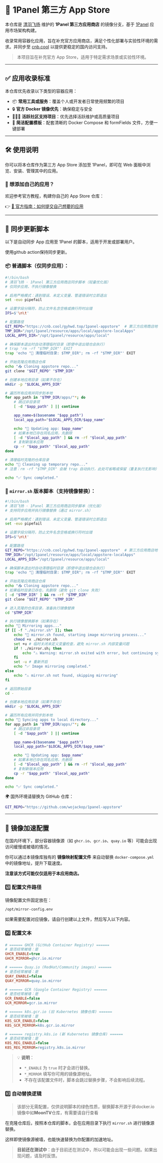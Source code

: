 # 🌈 1Panel 第三方 App Store

本仓库是 [清羽飞扬](https://github.com/Liiiu/appstore) 维护的 **1Panel 第三方应用商店** 的镜像分支，基于 [1Panel](https://github.com/1Panel-dev/1Panel) 应用市场架构构建。

收录常用容器化应用，旨在补充官方应用商店，满足个性化部署与实验性环境的需求。并同步至 [cnb.cool](https://cnb.cool/gyhwd.top/1panel-appstore) 以提供更稳定的国内访问支持。

> 本项目旨在补充官方 App Store，适用于特定需求场景或实验性环境。

---

## ✅ 应用收录标准

本仓库优先收录以下类型的容器应用：

- 📦 **常用工具或服务**：覆盖个人或开发者日常使用频繁的项目
- 🔒 **官方 Docker 镜像优先**：确保稳定与安全
- 🧑‍🤝‍🧑 **活跃社区支持项目**：优先选择活跃维护或高质量项目
- 🧾 **简洁配置模板**：配套清晰的 Docker Compose 和 formFields 文件，方便一键部署

---

## 🛠 使用说明

你可以将本仓库作为第三方 App Store 添加至 1Panel，即可在 Web 面板中浏览、安装、管理其中的应用。

### 🧩 想添加自己的应用？

欢迎参考官方教程，构建你自己的 App Store 仓库：

👉 [📘 官方指南：如何提交自己想要的应用](https://github.com/1Panel-dev/appstore/wiki/如何提交自己想要的应用)

---

## 🔄 同步更新脚本

以下是自动同步 App 应用至 1Panel 的脚本，适用于开发或部署用户。

使用github action保持同步更新。

### 📦 普通脚本（仅同步应用）：

```bash
#!/bin/bash
# 清羽飞扬 · 1Panel 第三方应用商店同步脚本（轻量优化版）
# 仅同步应用，不执行镜像替换

# 启用严格模式：遇到错误、未定义变量、管道错误时立即退出
set -euo pipefail

# 设置字段分隔符，防止文件名含空格或换行符时出错
IFS=$'\n\t'

# 配置路径
GIT_REPO="https://cnb.cool/gyhwd.top/1panel-appstore"  # 第三方应用商店地址
TMP_DIR="/opt/1panel/resource/apps/local/appstore-localApps"
LOCAL_APPS_DIR="/opt/1panel/resource/apps/local"

# 确保脚本退出时自动清理临时目录（即使中途出错也会执行）
# trap 'rm -rf "$TMP_DIR"' EXIT
trap 'echo "🧹 清理临时目录: $TMP_DIR"; rm -rf "$TMP_DIR"' EXIT

# 开始克隆应用商店仓库
echo "📥 Cloning appstore repo..."
git clone "$GIT_REPO" "$TMP_DIR"

# 创建本地应用目录（如果不存在）
mkdir -p "$LOCAL_APPS_DIR"

# 遍历所有应用并同步到本地
for app_path in "$TMP_DIR/apps/"*; do
    # 跳过非目录项
    [ -d "$app_path" ] || continue

    app_name=$(basename "$app_path")
    local_app_path="$LOCAL_APPS_DIR/$app_name"

    echo "🔁 Updating app: $app_name"
    # 如果本地已存在同名应用，先删除
    [ -d "$local_app_path" ] && rm -rf "$local_app_path"
    # 复制新版本应用
    cp -r "$app_path" "$local_app_path"
done

# 清理临时克隆的仓库目录
echo "🧼 Cleaning up temporary repo..."
# 注意：rm -rf "$TMP_DIR" 会被 trap 自动执行，此处可省略或保留（重复执行无影响）

echo "✅ Sync completed."
```

### 🔄 `mirror.sh` 版本脚本（支持镜像替换）：

```bash
#!/bin/bash
# 清羽飞扬 · 1Panel 第三方应用商店同步脚本（优化版）
# 支持同步应用并执行镜像替换（通过 mirror.sh）

# 启用严格模式：遇到错误、未定义变量、管道错误时立即退出
set -euo pipefail

# 设置字段分隔符，防止文件名含空格或换行符时出错
IFS=$'\n\t'

# 配置路径
GIT_REPO="https://cnb.cool/gyhwd.top/1panel-appstore"  # 第三方应用商店地址
TMP_DIR="/opt/1panel/resource/apps/local/appstore-localApps"
LOCAL_APPS_DIR="/opt/1panel/resource/apps/local"

# 确保脚本退出时自动清理临时目录（即使中途出错也会执行）
trap 'echo "🧹 清理临时目录: $TMP_DIR"; rm -rf "$TMP_DIR"' EXIT

# 开始克隆应用商店仓库
echo "📥 Cloning appstore repo..."
# 如果临时目录已存在，先删除（避免 git clone 失败）
[ -d "$TMP_DIR" ] && rm -rf "$TMP_DIR"
git clone "$GIT_REPO" "$TMP_DIR"

# 进入克隆的仓库目录，准备执行镜像替换
cd "$TMP_DIR"

# 执行镜像替换脚本（如果存在）
echo "🔄 Mirroring apps..."
if [[ -f "./mirror.sh" ]]; then
    echo "🔧 mirror.sh found, starting image mirroring process..."
    chmod +x ./mirror.sh
    set +u # 临时关闭未定义变量检查，避免 mirror.sh 内部变量问题
	if ! ./mirror.sh; then
        echo "⚠️ Warning: mirror.sh exited with error, but continuing sync..."
    fi
    set -u # 重新开启
    echo "✅ Image mirroring completed."
else
    echo "⚠️ mirror.sh not found, skipping mirroring"
fi

# 返回原始目录
cd -

# 创建本地应用目录（如果不存在）
mkdir -p "$LOCAL_APPS_DIR"

# 遍历所有应用并同步到本地
echo "🔁 Syncing apps to local directory..."
for app_path in "$TMP_DIR/apps/"*; do
    # 跳过非目录项
    [ -d "$app_path" ] || continue

    app_name=$(basename "$app_path")
    local_app_path="$LOCAL_APPS_DIR/$app_name"

    echo "🔁 Updating app: $app_name"
    # 如果本地已存在同名应用，先删除
    [ -d "$local_app_path" ] && rm -rf "$local_app_path"
    # 复制新版本应用
    cp -r "$app_path" "$local_app_path"
done

echo "✅ Sync completed."
```

🌍 国外环境请替换为 GitHub 仓库：

```bash
GIT_REPO="https://github.com/wojackop/1panel-appstore"
```

------

## 🎡 镜像加速配置

在国内环境下，部分容器镜像源（如 `ghcr.io`、`gcr.io`、`quay.io` 等）可能会出现访问缓慢或被墙的情况。

你可以通过本镜像库独有的 **镜像映射配置文件** 来自动替换 `docker-compose.yml` 中的镜像地址，提升下载速度。

**注意该方式可能仅仅适用于本应用商店。**

### 1️⃣ 配置文件路径

镜像配置文件固定放在：

```bash
/opt/mirror-config.env
```

如果需要配置对应镜像，请自行创建以上文件，然后写入以下内容。

### 2️⃣ 配置文本

```ini
# ====== GHCR (GitHub Container Registry) ======
# 是否经常被墙：是
GHCR_ENABLE=true
GHCR_MIRROR=ghcr.io.mirror

# ====== Quay.io (RedHat/Community images) ======
# 是否经常被墙：是
QUAY_ENABLE=false
QUAY_MIRROR=quay.io.mirror

# ====== GCR (Google Container Registry) ======
# 是否经常被墙：是
GCR_ENABLE=false
GCR_MIRROR=gcr.io.mirror

# ====== k8s.gcr.io (旧 Kubernetes 镜像仓库) ======
# 是否经常被墙：是
K8S_GCR_ENABLE=false
K8S_GCR_MIRROR=k8s.gcr.io.mirror

# ====== registry.k8s.io (新 Kubernetes 镜像仓库) ======
# 是否经常被墙：是
K8S_REG_ENABLE=false
K8S_REG_MIRROR=registry.k8s.io.mirror
```

> 💡 **说明**：
>
> - `*_ENABLE` 为 `true` 时才会进行替换。
> - `*_MIRROR` 填写你可用的镜像源地址。
> - 不存在该配置文件时，脚本会跳过替换步骤，不会影响后续流程。

### 3️⃣ 自动替换逻辑

> 该部分无需配置，仅供说明脚本的绿色性质，替换脚本开源于非docker.io镜像中如**MoonTV**仓库，有需要请自行查看

在克隆仓库后，按照本仓库的脚本，会在应用目录下执行 `mirror.sh` 进行镜像源替换。

这样即使镜像源被墙，也能快速替换为你配置的加速地址。

> **目前还在测试中**：由于目前还在测试中，所以可能会出现一些问题。如果出现问题，请及时反馈。
